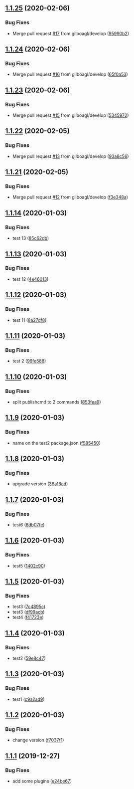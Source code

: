 ## [1.1.25](https://github.com/gilboagl/circleci-test/compare/v1.1.24...v1.1.25) (2020-02-06)


### Bug Fixes

* Merge pull request [#17](https://github.com/gilboagl/circleci-test/issues/17) from gilboagl/develop ([95990b2](https://github.com/gilboagl/circleci-test/commit/95990b2c441897c1d9e2f6c24d658b3e9b604198))

## [1.1.24](https://github.com/gilboagl/circleci-test/compare/v1.1.23...v1.1.24) (2020-02-06)


### Bug Fixes

* Merge pull request [#16](https://github.com/gilboagl/circleci-test/issues/16) from gilboagl/develop ([65f0a53](https://github.com/gilboagl/circleci-test/commit/65f0a53880a4ec4f1cf42ccb29ee42f73434c8d0))

## [1.1.23](https://github.com/gilboagl/circleci-test/compare/v1.1.22...v1.1.23) (2020-02-06)


### Bug Fixes

* Merge pull request [#15](https://github.com/gilboagl/circleci-test/issues/15) from gilboagl/develop ([5345972](https://github.com/gilboagl/circleci-test/commit/53459721e103f6297b8a879b57a5b71e076c3fef))

## [1.1.22](https://github.com/gilboagl/circleci-test/compare/v1.1.21...v1.1.22) (2020-02-05)


### Bug Fixes

* Merge pull request [#13](https://github.com/gilboagl/circleci-test/issues/13) from gilboagl/develop ([93a8c56](https://github.com/gilboagl/circleci-test/commit/93a8c56bb23b04f538c41d760f10d28fc4dbc37a))

## [1.1.21](https://github.com/gilboagl/circleci-test/compare/v1.1.20...v1.1.21) (2020-02-05)


### Bug Fixes

* Merge pull request [#12](https://github.com/gilboagl/circleci-test/issues/12) from gilboagl/develop ([f3e348a](https://github.com/gilboagl/circleci-test/commit/f3e348a1c69ccff946712979375a7bbd985f1fba))

## [1.1.14](https://github.com/gilboagl/circleci-test/compare/v1.1.13...v1.1.14) (2020-01-03)


### Bug Fixes

* test 13 ([85c62db](https://github.com/gilboagl/circleci-test/commit/85c62db261b90076f01e25530c446f0a93cd44d6))

## [1.1.13](https://github.com/gilboagl/circleci-test/compare/v1.1.12...v1.1.13) (2020-01-03) 


### Bug Fixes

* test 12 ([4e46013](https://github.com/gilboagl/circleci-test/commit/4e46013cf9a3101b650af56a685ea9cc8c576eb3))

## [1.1.12](https://github.com/gilboagl/circleci-test/compare/v1.1.11...v1.1.12) (2020-01-03)


### Bug Fixes

* test 11 ([8a27df8](https://github.com/gilboagl/circleci-test/commit/8a27df8705058b73031f2bf3eb919b38c2a630c2))

## [1.1.11](https://github.com/gilboagl/circleci-test/compare/v1.1.10...v1.1.11) (2020-01-03)


### Bug Fixes

* test 2 ([96fe588](https://github.com/gilboagl/circleci-test/commit/96fe588b7381e832401f72edfa8caca68ad62953))

## [1.1.10](https://github.com/gilboagl/circleci-test/compare/v1.1.9...v1.1.10) (2020-01-03)


### Bug Fixes

* split publishcmd to 2 commands ([853fea9](https://github.com/gilboagl/circleci-test/commit/853fea9fc16c6bf64f6df8cebe8b72e624c8b7ec))

## [1.1.9](https://github.com/gilboagl/circleci-test/compare/v1.1.8...v1.1.9) (2020-01-03)


### Bug Fixes

* name on the test2 package.json ([f585450](https://github.com/gilboagl/circleci-test/commit/f5854504ec14b767f47f4534c0734cadc555fb46))

## [1.1.8](https://github.com/gilboagl/circleci-test/compare/v1.1.7...v1.1.8) (2020-01-03)


### Bug Fixes

* upgrade version ([36a18ad](https://github.com/gilboagl/circleci-test/commit/36a18adafa2e102e6f69255d9747178a0de0097a))

## [1.1.7](https://github.com/gilboagl/circleci-test/compare/v1.1.6...v1.1.7) (2020-01-03)


### Bug Fixes

* test6 ([6db07fe](https://github.com/gilboagl/circleci-test/commit/6db07fecd9fe27d3de4661e882ddf31a9314201e))

## [1.1.6](https://github.com/gilboagl/circleci-test/compare/v1.1.5...v1.1.6) (2020-01-03)


### Bug Fixes

* test5 ([1402c90](https://github.com/gilboagl/circleci-test/commit/1402c9069f61731b64ac9777c7852996f0e02647))

## [1.1.5](https://github.com/gilboagl/circleci-test/compare/v1.1.4...v1.1.5) (2020-01-03)


### Bug Fixes

* test3 ([7c4895c](https://github.com/gilboagl/circleci-test/commit/7c4895cf24a133148eb81e8ea4cc17584fdbdbd1))
* test3 ([df99acb](https://github.com/gilboagl/circleci-test/commit/df99acbaf7d8caa6e05882bc0b6eeb480889afa0))
* test4 ([f41723e](https://github.com/gilboagl/circleci-test/commit/f41723e7b0ae637b68cda3d7c7977dc0ba0989c9))

## [1.1.4](https://github.com/gilboagl/circleci-test/compare/v1.1.3...v1.1.4) (2020-01-03)


### Bug Fixes

* test2 ([59e8c47](https://github.com/gilboagl/circleci-test/commit/59e8c47d445182b52a256fa894f996908e1524c1))

## [1.1.3](https://github.com/gilboagl/circleci-test/compare/v1.1.2...v1.1.3) (2020-01-03)


### Bug Fixes

* test1 ([c9a2ad9](https://github.com/gilboagl/circleci-test/commit/c9a2ad95d269e645965b2907149169c88fe44985))

## [1.1.2](https://github.com/gilboagl/circleci-test/compare/v1.1.1...v1.1.2) (2020-01-03)


### Bug Fixes

* change version ([f7037f1](https://github.com/gilboagl/circleci-test/commit/f7037f1d086d51d3590d71a2159df247fbeb101c))

## [1.1.1](https://github.com/gilboagl/circleci-test/compare/v1.1.0...v1.1.1) (2019-12-27)


### Bug Fixes

* add some plugins ([e24be67](https://github.com/gilboagl/circleci-test/commit/e24be67d35d8e237b98b05b237e9b7ebe79a56a7))
